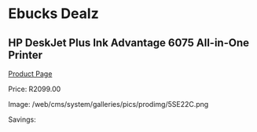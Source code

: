
# Ebucks Dealz
## HP DeskJet Plus Ink Advantage 6075 All-in-One Printer
[Product Page](https://www.ebucks.com/web/shop/productSelected.do?prodId=1233049462&catId=714948688)

Price: R2099.00

Image: /web/cms/system/galleries/pics/prodimg/5SE22C.png

Savings: 


	
